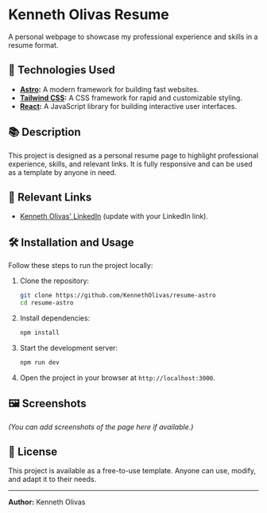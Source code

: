 # Kenneth Olivas Resume

A personal webpage to showcase my professional experience and skills in a resume format.

## 🚀 Technologies Used

- **[Astro](https://astro.build/):** A modern framework for building fast websites.
- **[Tailwind CSS](https://tailwindcss.com/):** A CSS framework for rapid and customizable styling.
- **[React](https://reactjs.org/):** A JavaScript library for building interactive user interfaces.

## 📚 Description

This project is designed as a personal resume page to highlight professional experience, skills, and relevant links. It is fully responsive and can be used as a template by anyone in need.

## 🔗 Relevant Links

- [Kenneth Olivas' LinkedIn](#) (update with your LinkedIn link).

## 🛠️ Installation and Usage

Follow these steps to run the project locally:

1. Clone the repository:
   ```bash
   git clone https://github.com/KennethOlivas/resume-astro
   cd resume-astro
   ```

2. Install dependencies:
   ```bash
   npm install
   ```

3. Start the development server:
   ```bash
   npm run dev
   ```

4. Open the project in your browser at `http://localhost:3000`.

## 🖼️ Screenshots

*(You can add screenshots of the page here if available.)*

## 📜 License

This project is available as a free-to-use template. Anyone can use, modify, and adapt it to their needs.

---
**Author:** Kenneth Olivas
